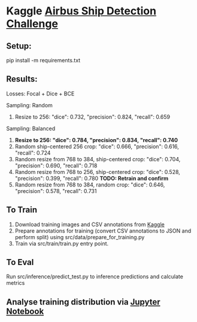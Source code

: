 # Kaggle [Airbus Ship Detection Challenge](https://www.kaggle.com/c/airbus-ship-detection)


## Setup: 

pip install -m requirements.txt

## Results:

Losses: Focal + Dice + BCE

Sampling: Random
1. Resize to 256: "dice": 0.732, "precision": 0.824, "recall": 0.659

Sampling: Balanced
1. **Resize to 256: "dice": 0.784, "precision": 0.834, "recall": 0.740**
2. Random ship-centered 256 crop: "dice": 0.666, "precision": 0.616, "recall": 0.724
3. Random resize from 768 to 384, ship-centered crop: "dice": 0.704, "precision": 0.690, "recall": 0.718
4. Random resize from 768 to 256, ship-centered crop: "dice": 0.528, "precision": 0.399, "recall": 0.780 **TODO: Retrain and confirm**
5. Random resize from 768 to 384, random crop: "dice": 0.646, "precision": 0.578, "recall": 0.731

## To Train

1. Download training images and CSV annotations from [Kaggle](https://www.kaggle.com/c/airbus-ship-detection)
2. Prepare annotations for training (convert CSV annotations to JSON and perform split) using src/data/prepare_for_training.py
3. Train via src/train/train.py entry point.

## To Eval
Run src/inference/predict_test.py to inference predictions and calculate metrics

## Analyse training distribution via [Jupyter Notebook](https://github.com/heorhiiberezovskyi/AirbusShipDetection/blob/main/AirbusShipDetectionDataAnalysis.ipynb)
